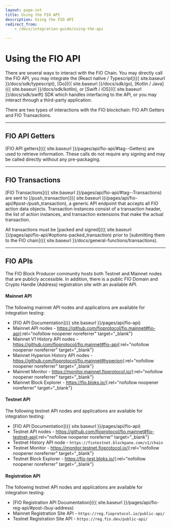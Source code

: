 ```yaml
---
layout: page-int
title: Using the FIO API
description: Using the FIO API
redirect_from:
    - /docs/integration-guide/using-the-api

---
```


# Using the FIO API

There are several ways to interact with the FIO Chain. You may directly call the FIO API, you may integrate the [React native / Typescript]({{ site.baseurl }}/docs/sdk/typescript), [Go]({{ site.baseurl }}/docs/sdk/go), [Kotlin / Java]({{ site.baseurl }}/docs/sdk/kotlin), or [Swift / iOS]({{ site.baseurl }}/docs/sdk/swift) SDK which handles interfacing to the API, or you may interact through a third-party application. 

There are two types of interactions with the FIO blockchain: FIO API Getters and FIO Transactions.

---
## FIO API Getters

[FIO API getters]({{ site.baseurl }}/pages/api/fio-api/#tag--Getters) are used to retrieve information. These calls do not require any signing and may be called directly without any pre-packaging. 

---
## FIO Transactions 

[FIO Transactions]({{ site.baseurl }}/pages/api/fio-api/#tag--Transactions) are sent to [/push_transaction]({{ site.baseurl }}/pages/api/fio-api/#post-/push_transaction), a generic API endpoint that accepts all FIO action data objects. Transaction instances consist of a transaction header, the list of action instances, and transaction extensions that make the actual transaction.

All transactions must be [packed and signed]({{ site.baseurl }}/pages/api/fio-api/#options-packed_transaction) prior to [submitting them to the FIO chain]({{ site.baseurl }}/docs/general-functions/transactions).

---
## FIO APIs

The FIO Block Producer community hosts both Testnet and Mainnet nodes that are publicly accessible. In addition, there is a public FIO Domain and Crypto Handle (Address) registration site with an available API. 

#### Mainnet API

The following mainnet API nodes and applications are available for integration testing:

* [FIO API Documentation]({{ site.baseurl }}/pages/api/fio-api)
* Mainnet API nodes - <https://github.com/fioprotocol/fio.mainnet#fio-api>{:rel="nofollow noopener noreferrer" target="_blank"}
* Mainnet V1 History API nodes - <https://github.com/fioprotocol/fio.mainnet#fio-api>{:rel="nofollow noopener noreferrer" target="_blank"}
* Mainnet Hyperion History API nodes - <https://github.com/fioprotocol/fio.mainnet#hyperion>{:rel="nofollow noopener noreferrer" target="_blank"}
* Mainnet Monitor - <https://monitor.mainnet.fioprotocol.io/>{:rel="nofollow noopener noreferrer" target="_blank"}
* Mainnet Block Explorer - <https://fio.bloks.io/>{:rel="nofollow noopener noreferrer" target="_blank"}

#### Testnet API

The following testnet API nodes and applications are available for integration testing:

* [FIO API Documentation]({{ site.baseurl }}/pages/api/fio-api)
* Testnet API nodes - <https://github.com/fioprotocol/fio.mainnet#fio-testnet-api>{:rel="nofollow noopener noreferrer" target="_blank"}
* Testnet History API node - `https://fiotestnet.blockpane.com/v1/chain`
* Testnet Monitor - <https://monitor.testnet.fioprotocol.io/>{:rel="nofollow noopener noreferrer" target="_blank"}
* Testnet Block Explorer - <https://fio-test.bloks.io/>{:rel="nofollow noopener noreferrer" target="_blank"}

#### Registration API

The following testnet API nodes and applications are available for integration testing:

* [FIO Registration API Documentation]({{ site.baseurl }}/pages/api/fio-reg-api/#post-/buy-address)
* Mainnet Registration Site API - `https://reg.fioprotocol.io/public-api/`
* Testnet Registration Site API - `https://reg.fio.dev/public-api/`
